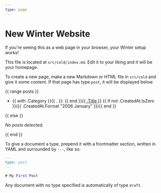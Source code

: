 ```yaml
---
type: page
---
```


# New Winter Website

If you're seeing this as a web page in your browser, your Winter setup works!

This file is located at `src/cold/index.md`. Edit it to your liking and it will
be your homepage.

To create a new page, make a new Markdown or HTML file in `src/cold` and give it
some content. If that page has type `post`, it will be displayed below.

<!--
  To syntax highlight template calls like below, try checking if your editor or
  a plugin has support for .tmpl files. Winter will pick up .html.tmpl files and
  .md.tmpl files the same as their respective counterparts.
-->

{{ range posts }}

- {{ with .Category }}{{ . }}: {{ end }}<a href="{{ .WebPath }}">{{ .Title }}</a> {{ if not .CreatedAt.IsZero }}({{ .CreatedAt.Format "2006 January" }}){{ end }}

{{ else }}

_No posts detected._

{{ end }}

To give a document a type, prepend it with a frontmatter section, written in
YAML and surrounded by `---`, like so:

```markdown
---
type: post
---

# My First Post
```

Any document with no type specified is automatically of type `draft`.
